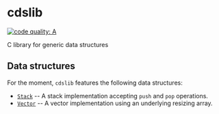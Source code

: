 # cdslib

[![code quality: A](https://img.shields.io/badge/code%20quality-A-brightgreen.svg)](https://www.codacy.com/app/alexandra-zaharia/cdslib)

C library for generic data structures

## Data structures 

For the moment, `cdslib` features the following data structures:
  * [`Stack`](https://github.com/alexandra-zaharia/cdslib/tree/master/Stack) -- A stack implementation accepting `push` and `pop` operations.
  * [`Vector`](https://github.com/alexandra-zaharia/cdslib/tree/master/Vector) -- A vector implementation using an underlying resizing array.
